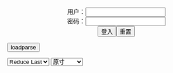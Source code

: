 <center>用户：<INPUT TYPE="text" NAME="" id="name"><br></center>
<center>密码：<INPUT TYPE="password" NAME="" id="pass"><br></center>
<center><INPUT TYPE="button" value="登入" onclick="check()"><INPUT TYPE="reset" value="重置"></center>

<div style="display: none" id="mdm" name="dmd">
  <button onclick="location.reload()">Cover 0</button>
</div>

<button style="display: none" name="dmd" onclick="toggleb()">toggle</button>
<button onclick="loadparse()">loadparse</button>

<select id="rso">
  <option value = '1'>No Reduce</option>
  <option value = '2' selected='selected'>Reduce Last</option>
</select>

<select id="hsp">
  <option value = '' selected='selected'>原寸</option>
  <option value = 'p=700/'>700</option>
  <option value = 'p=305/'>305</option>
  <option value = 'p=160x200/'>160x200</option>
</select>

<br>
<div style="display: none" id="mdc" name="dmd">
</div>

<pre style="display: none" id = "raw">
<!-- 🌸<br>🍅　🍑<hr>🍀　SpARRowCHECKers-Generat-->
<textarea rows="10" cols="90" id="tau" oninput="textToArray();loadparse()">
https://static10.hentai-cosplays.com/upload/20220703/305/312209/p=700/16.jpg
https://static5.hentai-cosplays.com/upload/20211208/248/253920/p=700/10.jpg
https://static5.hentai-cosplays.com/upload/20211208/248/253892/p=700/8.jpg
https://static5.hentai-cosplays.com/upload/20211208/248/253891/p=700/8.jpg
https://static6.hentai-cosplays.com/upload/20211214/256/261429/p=700/64.jpg
https://static8.hentai-cosplays.com/upload/20220319/293/299442/p=700/17.jpg
https://static8.hentai-cosplays.com/upload/20220320/293/299498/p=700/11.jpg
https://static8.hentai-cosplays.com/upload/20220318/293/299352/p=700/9.jpg
https://static8.hentai-cosplays.com/upload/20220319/293/299439/p=700/8.jpg
https://static8.hentai-cosplays.com/upload/20220322/293/299756/p=700/30.jpg
https://static8.hentai-cosplays.com/upload/20220319/293/299442/p=700/17.jpg
https://static8.hentai-cosplays.com/upload/20220318/293/299344/p=700/11.jpg
https://static8.hentai-cosplays.com/upload/20220317/293/299203/p=700/13.jpg
https://static5.hentai-cosplays.com/upload/20211209/252/257126/p=700/19.jpg
https://static5.hentai-cosplays.com/upload/20211208/248/253000/p=700/3.jpg
https://static5.hentai-cosplays.com/upload/20211209/251/256813/p=700/17.jpg
https://static5.hentai-cosplays.com/upload/20211209/251/256809/p=700/20.jpg
https://static6.hentai-cosplays.com/upload/20211221/261/267115/p=700/197.jpg
https://static8.porn-images-xxx.com/upload/20210509/914/935503/p=700/116.jpg
https://static10.porn-images-xxx.com/upload/20211230/1003/1026593/p=700/26.jpg
https://static7.porn-images-xxx.com/upload/20201008/838/857537/p=700/20.jpg
https://static7.porn-images-xxx.com/upload/20200924/836/855628/p=700/84.jpg
https://static5.hentai-cosplays.com/upload/20211106/245/250713/p=700/78.jpg
https://static10.porn-images-xxx.com/upload/20211220/986/1009516/p=700/60.jpg
https://static5.hentai-cosplays.com/upload/20211208/248/252964/p=700/3.jpg
https://static5.hentai-cosplays.com/upload/20211208/248/252992/p=700/3.jpg
https://static5.hentai-cosplays.com/upload/20211208/248/252963/p=700/3.jpg
https://static5.hentai-cosplays.com/upload/20211208/248/252967/p=700/2.jpg
https://static5.hentai-cosplays.com/upload/20211116/246/251637/p=700/9.jpg
https://static5.hentai-cosplays.com/upload/20211116/246/251638/p=700/10.jpg
https://static5.hentai-cosplays.com/upload/20211106/245/250719/p=700/117.jpg
https://static5.hentai-cosplays.com/upload/20211106/245/250711/p=700/51.jpg

</textarea><br><!-- 🍀<br>🍑　🍅<hr>🌸 -->

<textarea rows="30" cols="100" id="tar" oninput="loadparse()">

Meenfox - Marin - エロコスプレ
https://ja.hentai-cosplays.com/image/meenfox-marin/
https://static10.hentai-cosplays.com/upload/20220703/305/312209/p=700/16.jpg
<font size="1" style="color:#DCDCDC">2022-07-07</font>

Meenfox - Noelle 1 - エロコスプレ
https://ja.hentai-cosplays.com/image/meenfox-noelle-1/

https://static5.hentai-cosplays.com/upload/20211208/248/253920/p=700/10.jpg

<font size="1" style="color:#DCDCDC">2022-05-17</font>

Meenfox - Kokomi 1 - エロコスプレ
https://ja.hentai-cosplays.com/image/meenfox-kokomi-1/

https://static5.hentai-cosplays.com/upload/20211208/248/253892/p=700/8.jpg

<font size="1" style="color:#DCDCDC">2022-05-17</font>

Meenfox - Ayaka 1 - エロコスプレ
https://ja.hentai-cosplays.com/image/meenfox-ayaka-1/

https://static5.hentai-cosplays.com/upload/20211208/248/253891/p=700/8.jpg

<font size="1" style="color:#DCDCDC">2022-05-17</font>

meenfox-订阅A刊10330 - エロコスプレ
https://ja.hentai-cosplays.com/image/meenfox-a-10330/

https://static6.hentai-cosplays.com/upload/20211214/256/261429/p=700/64.jpg

<font size="1" style="color:#DCDCDC">2022-05-17</font>

Meenfox - Power - エロコスプレ
https://ja.hentai-cosplays.com/image/meenfox-power/

https://static8.hentai-cosplays.com/upload/20220319/293/299442/p=700/17.jpg

<font size="1" style="color:#DCDCDC">2022-04-01</font>

Meenfox - Jeanne D'arc - エロコスプレ
https://ja.hentai-cosplays.com/image/meenfox-jeanne-darc-1/

https://static8.hentai-cosplays.com/upload/20220320/293/299498/p=700/11.jpg

<font size="1" style="color:#DCDCDC">2022-04-01</font>

Meenfox - Kujou Sara - エロコスプレ
https://ja.hentai-cosplays.com/image/meenfox-kujou-sara/

https://static8.hentai-cosplays.com/upload/20220318/293/299352/p=700/9.jpg

<font size="1" style="color:#DCDCDC">2022-04-01</font>

Meenfox - Aphrodite - エロコスプレ
https://ja.hentai-cosplays.com/image/meenfox-aphrodite/

https://static8.hentai-cosplays.com/upload/20220319/293/299439/p=700/8.jpg

<font size="1" style="color:#DCDCDC">2022-04-01</font>

Meenfox - Marie Rose - エロコスプレ
https://ja.hentai-cosplays.com/image/meenfox-marie-rose-4/

https://static8.hentai-cosplays.com/upload/20220322/293/299756/p=700/30.jpg

<font size="1" style="color:#DCDCDC">2022-03-29</font>

Meenfox - Power - エロコスプレ
https://ja.hentai-cosplays.com/image/meenfox-power/

https://static8.hentai-cosplays.com/upload/20220319/293/299442/p=700/17.jpg

<font size="1" style="color:#DCDCDC">2022-03-29</font>

Meenfox - Yae & Ei - エロコスプレ
https://ja.hentai-cosplays.com/image/meenfox-yae--ei/

https://static8.hentai-cosplays.com/upload/20220318/293/299344/p=700/11.jpg

<font size="1" style="color:#DCDCDC">2022-03-29</font>

Meenfox - Kokomi 4 - エロコスプレ
https://ja.hentai-cosplays.com/image/meenfox-kokomi-4/

https://static8.hentai-cosplays.com/upload/20220317/293/299203/p=700/13.jpg

<font size="1" style="color:#DCDCDC">2022-03-29</font>

<font size="2"><b>
Azami – Jeanne Alter - エロコスプレ</b></font><br>
https://ja.hentai-cosplays.com/image/azami--jeanne-alter/

https://static5.hentai-cosplays.com/upload/20211209/252/257126/p=700/19.jpg

<font size="1" style="color:#DCDCDC"><b>2022/2/2 下午5:51:10</b></font><br>

<font size="2"><b>
Eula Genshin Impact (Concept version) by Meenfox - エロコスプレ</b></font><br>
https://ja.hentai-cosplays.com/image/eula-genshin-impact-concept-version-by-meenfox/

https://static5.hentai-cosplays.com/upload/20211208/248/253000/p=700/3.jpg

<font size="1" style="color:#DCDCDC"><b>2022/1/28 下午9:07:18</b></font><br>

<font size="2"><b>
Azami – Shion - エロコスプレ</b></font><br>
https://ja.hentai-cosplays.com/image/azami--shion/

https://static5.hentai-cosplays.com/upload/20211209/251/256813/p=700/17.jpg

<font size="1" style="color:#DCDCDC"><b>2022/1/25 下午8:58:00</b></font><br>

<font size="2"><b>
Azami – Sakura with Tsunade Design - エロコスプレ</b></font><br>
https://ja.hentai-cosplays.com/image/azami--sakura-with-tsunade-design/

https://static5.hentai-cosplays.com/upload/20211209/251/256809/p=700/20.jpg

<font size="1" style="color:#DCDCDC"><b>2022/1/25 下午8:57:52</b></font><br>

<font size="2"><b>
meenfox OnlyFans 套圖 [197P] - エロコスプレ</b></font><br>
https://ja.hentai-cosplays.com/image/meenfox-onlyfans-mantle-197p/

https://static6.hentai-cosplays.com/upload/20211221/261/267115/p=700/197.jpg

<font size="1" style="color:#DCDCDC"><b>2022/1/4 上午11:04:45</b></font><br>

<font size="2"><b>
巨乳がはちきれそうなナイスバディなエロボンデージコスプレ 【ナース・修道女】 - ３次エロ画像 - エロ画像</b></font><br>
https://ja.porn-images-xxx.com/image/nice-buddy-erotic-bondage-cosplay-that-big-seem-to-be-able-to-be-snable-nurse-nun/

https://static8.porn-images-xxx.com/upload/20210509/914/935503/p=700/116.jpg

<font size="1" style="color:#DCDCDC"><b>2021/12/30 下午2:28:51</b></font><br>

<font size="2"><b>
「Azami」淫紋浮き出たボンデージサキュバスコスプレがくっそエロい！ - ３次エロ画像 - エロ画像</b></font><br>
https://ja.porn-images-xxx.com/image/azami-bondage-succubus-cosplay-that-emerged-is-erotic/

https://static10.porn-images-xxx.com/upload/20211230/1003/1026593/p=700/26.jpg

<font size="1" style="color:#DCDCDC"><b>2021/12/31 下午5:42:24</b></font><br>

<font size="2"><b>
Azami - ３次エロ画像 - エロ画像</b></font><br>
https://ja.porn-images-xxx.com/image/azami-1/

https://static7.porn-images-xxx.com/upload/20201008/838/857537/p=700/20.jpg

<font size="1" style="color:#DCDCDC"><b>2021/12/31 下午5:45:11</b></font><br>

<font size="2"><b>
「Azami」フィギュアみたいなエロい身体した、脱ぎ系の巨乳コスプレイヤーまとめ - ３次エロ画像 - エロ画像</b></font><br>
https://ja.porn-images-xxx.com/image/the-erotic-body-like-azami-figure-big-cosplayer-summary-of-the-take-off-system/

https://static7.porn-images-xxx.com/upload/20200924/836/855628/p=700/84.jpg

<font size="1" style="color:#DCDCDC"><b>2021/12/31 下午5:45:18</b></font><br>

<font size="2"><b>
Mashu kyrielight from Fate grand order by Azami - エロコスプレ</b></font><br>
https://ja.hentai-cosplays.com/image/mashu-kyrielight-from-fate-grand-order-by-azami/

https://static6.hentai-cosplays.com/upload/20211217/258/263588/1.jpg
https://static6.hentai-cosplays.com/upload/20211217/258/263588/2.jpg
https://static6.hentai-cosplays.com/upload/20211217/258/263588/11.jpg
https://static6.hentai-cosplays.com/upload/20211217/258/263588/17.jpg

<font size="1" style="color:#DCDCDC"><b>2021/12/20 下午8:50:45</b></font><br>

<font size="2"><b>
Coser@水淼aqua Vol.097: 女天狗 (68 ảnh) - エロコスプレ</b></font><br>
https://ja.hentai-cosplays.com/image/coser-water-basin-aqua-vol097-female-tengu-68-nh/

https://static5.hentai-cosplays.com/upload/20211106/245/250713/6.jpg
https://static5.hentai-cosplays.com/upload/20211106/245/250713/8.jpg
https://static5.hentai-cosplays.com/upload/20211106/245/250713/9.jpg

<font size="1" style="color:#DCDCDC"><b>2021/12/17 下午2:14:24</b></font><br>

<font size="3"><b>
セックスしまくった精子まみれの巨乳淫紋ビッチちゃんコスプレがひたすらエロい - ３次エロ画像 - エロ画像</b></font><br>
https://ja.porn-images-xxx.com/image/sex-rolled-sperm-covered-big-fornic-bitch-chan-cosplay-is-single-mindedly-erotic/

<font size="1" style="color:#DCDCDC"><b>2021/12/21 下午1:29:59</b></font><br>

<font size="2"><b>
Kinoko Kazama by Meenfox - エロコスプレ</b></font><br>
https://ja.hentai-cosplays.com/image/kinoko-kazama-by-meenfox/

<font size="1" style="color:#DCDCDC"><b>2021/12/21 下午1:32:14</b></font><br>

<font size="2"><b>
Fubuki One Punch Man by Meenfox - エロコスプレ</b></font><br>
https://ja.hentai-cosplays.com/image/fubuki-one-punch-man-by-meenfox/

<font size="1" style="color:#DCDCDC"><b>2021/12/21 下午1:35:10</b></font><br>

<font size="2"><b>
Ankha by Meenfox - エロコスプレ</b></font><br>
https://ja.hentai-cosplays.com/image/ankha-by-meenfox/

<font size="1" style="color:#DCDCDC"><b>2021/12/21 下午2:18:29</b></font><br>

<font size="2"><b>
Black cyber bunny by Meenfox - エロコスプレ</b></font><br>
https://ja.hentai-cosplays.com/image/black-cyber-bunny-by-meenfox/

<font size="1" style="color:#DCDCDC"><b>2021/12/21 下午1:38:22</b></font><br>

<font size="2"><b>
2B NieR: Automata by Meenfox - エロコスプレ</b></font><br>
https://ja.hentai-cosplays.com/image/2b-nier-automata-by-meenfox/

https://static5.hentai-cosplays.com/upload/20211208/248/252966/p=700/2.jpg

<font size="1" style="color:#DCDCDC"><b>2021/12/21 下午2:19:19</b></font><br>

<font size="2"><b>
Meenfox - Sucrose - エロコスプレ</b></font><br>
https://ja.hentai-cosplays.com/image/meenfox-sucrose/

<font size="1" style="color:#DCDCDC"><b>2021/12/21 下午2:19:47</b></font><br>

<font size="2"><b>
Meenfox - Noelle - エロコスプレ</b></font><br>
https://ja.hentai-cosplays.com/image/meenfox-noelle/

<font size="1" style="color:#DCDCDC"><b>2021/12/21 下午2:21:19</b></font><br>

<font size="2"><b>
Coser@水淼aqua Vol.095: 碧蓝航线 新泽西 (107 ảnh) - エロコスプレ</b></font><br>
https://ja.hentai-cosplays.com/image/coser-water-qua-vol095-heki-yingyuan-xinxi-107-nh/

<font size="1" style="color:#DCDCDC"><b>2021/12/17 下午2:17:58</b></font><br>

<font size="2"><b>
Coser@水淼aqua Vol.099: 运动内衣 (41 ảnh + 1 video) - エロコスプレ</b></font><br>
https://ja.hentai-cosplays.com/image/coser-water-qua-vol099-nai-osabu-41-nh--1-video/

<font size="1" style="color:#DCDCDC"><b>2021/12/17 下午2:22:50</b></font><br>

</textarea>
</pre>


<link
  rel="stylesheet"
  href="https://cdn.jsdelivr.net/npm/@fancyapps/ui/dist/fancybox.css"
/>
<script src="https://cdn.jsdelivr.net/npm/@fancyapps/ui@4.0/dist/fancybox.umd.js"></script>

<script type="text/javascript">

var __urlRegex = /(\b(https?|ftp|file):\/\/[-A-Z0-9+&@#\/%?=~_|!:,.;]*[-A-Z0-9+&@#\/%=~_|])/ig;
var __imgRegex = /\.(?:jpe?g|gif|png)$/i;

textToArray();
loadparse();

function parseURL($string){

    var exp = __urlRegex;
    return $string.replace(exp,function(match){
            __imgRegex.lastIndex=0;
            if(__imgRegex.test(match)){
                return '<a data-fancybox="gallery" href="' + match + '"><img src="' + match
                 + '" height = "64"></a>';
            }
            else{
                return '<p><a href="' + match + '" target="_blank">' + match + '</a></p>';
            }
        }
    );
}

function textToArray(){
  var textArea = document.getElementById("tau");
  var arrayFromTextArea = textArea.value.split(String.fromCharCode(10));
  for ( var i = 0; i < arrayFromTextArea.length; i++ ) {
    generateM(arrayFromTextArea[i]);
  }
}

function generateM(url) {
  mdm.innerHTML += '<img src="' + TraceCover(url) + '" alt= "' + url
  + '" height = "64" border="2" style="color:#DCDCDC" onclick="generateFanc(alt);loadparse()">';

}

function TraceCover(url) {
  var SegmentArr = url.split('/');

  var Extens = SegmentArr.slice(-1).join().split('.').pop();
  var SegmentCount = SegmentArr.length - 2;

  var TopHalf = SegmentArr.slice(0,SegmentCount).join('/');

  return TopHalf + '/p=160x200/1.' + Extens + '\n';

}

function generateFanc(url) {
  var SegmentArr = url.split('/');
  var GeneratCount = SegmentArr.slice(-1).join().split('.').shift();
  var Extens = SegmentArr.slice(-1).join().split('.').pop();
  var SegmentCount = SegmentArr.length;
  var ReduceSegments = document.getElementById('rso').value;
  var HentaiSizeP = document.getElementById('hsp').value;
  var TopHalf = SegmentArr.slice(0,SegmentCount - ReduceSegments).join('/');
  tar.innerHTML = '';

  for (var j = 1; j <= GeneratCount; j++) {
    tar.innerHTML += TopHalf + '/' + HentaiSizeP + j + '.' + Extens + '\n';
  }
}

function loadparse() {
  mdc.innerHTML = parseURL(tar.value);
}

function check(){
  var name=document.getElementById("name").value;
  var pass=document.getElementById("pass").value;
  if(name==!/[^\s]/.test(new Date().getTime()) && pass==String.fromCharCode(window.atob("MTIx"))){
    var nd = document.getElementsByName("dmd");
    for (var i = 0; i <= nd.length; i++) {
      nd[i].style.display = "";
      }
      }else{
      }
}

function toggleb() {
  var x = document.getElementById("raw");
  if (x.style.display === "none") {
    x.style.display = "";
  } else {
    x.style.display = "none";
  }
}

</script>
